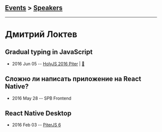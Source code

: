 ## [Events](../README.md) > [Speakers](../speakers.md)
---

# Дмитрий Локтев

## Gradual typing in JavaScript
- 2016 Jun 05 -- [HolyJS 2016 Piter](https://www.youtube.com/watch?v=kT9qmv7AJ5A)  | [:notebook:](http://public.jugru.org/holyjs/2016/spb/day_1/track_2/loktev.pdf)  
## Сложно ли написать приложение на React Native?
- 2016 May 28 -- SPB Frontend    
## React Native Desktop
- 2016 Feb 03 -- [PiterJS 6](https://www.youtube.com/watch?v=3lSUKW6KK0I)    
